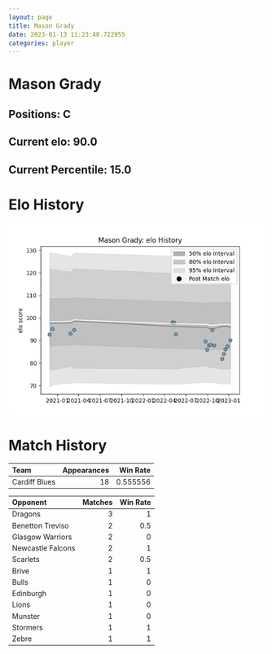 ```yaml
---  
layout: page  
title: Mason Grady  
date: 2023-01-13 11:23:48.722955  
categories: player  
---
```

# Mason Grady

## Positions: C

## Current elo: 90.0

## Current Percentile: 15.0

# Elo History


![elo history](history_MasonGrady.png)
# Match History


| Team          |   Appearances |   Win Rate |
|:--------------|--------------:|-----------:|
| Cardiff Blues |            18 |   0.555556 |

| Opponent          |   Matches |   Win Rate |
|:------------------|----------:|-----------:|
| Dragons           |         3 |        1   |
| Benetton Treviso  |         2 |        0.5 |
| Glasgow Warriors  |         2 |        0   |
| Newcastle Falcons |         2 |        1   |
| Scarlets          |         2 |        0.5 |
| Brive             |         1 |        1   |
| Bulls             |         1 |        0   |
| Edinburgh         |         1 |        0   |
| Lions             |         1 |        0   |
| Munster           |         1 |        0   |
| Stormers          |         1 |        1   |
| Zebre             |         1 |        1   |